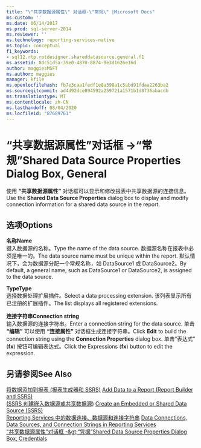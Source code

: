 ```yaml
---
title: "\"共享数据源属性\" 对话框-\"常规\" |Microsoft Docs"
ms.custom: ''
ms.date: 06/14/2017
ms.prod: sql-server-2014
ms.reviewer: ''
ms.technology: reporting-services-native
ms.topic: conceptual
f1_keywords:
- sql12.rtp.rptdesigner.shareddatasource.general.f1
ms.assetid: 8dc51d5a-39e0-4870-8874-9e3d1626e16d
author: maggiesMSFT
ms.author: maggies
manager: kfile
ms.openlocfilehash: fb7e3caa1fedf1e8a398a1c5abd91fdaa2263ba2
ms.sourcegitcommit: ad4d92dce894592a259721a1571b1d8736abacdb
ms.translationtype: MT
ms.contentlocale: zh-CN
ms.lasthandoff: 08/04/2020
ms.locfileid: "87689761"
---
```

# <a name="shared-data-source-properties-dialog-box-general"></a><span data-ttu-id="0517e-102">“共享数据源属性”对话框 -&gt;“常规”</span><span class="sxs-lookup"><span data-stu-id="0517e-102">Shared Data Source Properties Dialog Box, General</span></span>
  <span data-ttu-id="0517e-103">使用 **“共享数据源属性”** 对话框可以显示和修改报表中共享数据源的连接信息。</span><span class="sxs-lookup"><span data-stu-id="0517e-103">Use the **Shared Data Source Properties** dialog box to display and modify connection information for a shared data source in the report.</span></span>  
  
## <a name="options"></a><span data-ttu-id="0517e-104">选项</span><span class="sxs-lookup"><span data-stu-id="0517e-104">Options</span></span>  
 <span data-ttu-id="0517e-105">**名称**</span><span class="sxs-lookup"><span data-stu-id="0517e-105">**Name**</span></span>  
 <span data-ttu-id="0517e-106">键入数据源的名称。</span><span class="sxs-lookup"><span data-stu-id="0517e-106">Type the name of the data source.</span></span> <span data-ttu-id="0517e-107">数据源名称在报表中必须是唯一的。</span><span class="sxs-lookup"><span data-stu-id="0517e-107">The data source name must be unique within the report.</span></span> <span data-ttu-id="0517e-108">默认情况下，会为数据源分配一个常规名称，如 DataSource1 或 DataSource2。</span><span class="sxs-lookup"><span data-stu-id="0517e-108">By default, a general name, such as DataSource1 or DataSource2, is assigned to the data source.</span></span>  
  
 <span data-ttu-id="0517e-109">**Type**</span><span class="sxs-lookup"><span data-stu-id="0517e-109">**Type**</span></span>  
 <span data-ttu-id="0517e-110">选择数据处理扩展插件。</span><span class="sxs-lookup"><span data-stu-id="0517e-110">Select a data processing extension.</span></span> <span data-ttu-id="0517e-111">该列表显示所有已注册的扩展插件。</span><span class="sxs-lookup"><span data-stu-id="0517e-111">The list displays all registered extensions.</span></span>  
  
 <span data-ttu-id="0517e-112">**连接字符串**</span><span class="sxs-lookup"><span data-stu-id="0517e-112">**Connection string**</span></span>  
 <span data-ttu-id="0517e-113">输入数据源的连接字符串。</span><span class="sxs-lookup"><span data-stu-id="0517e-113">Enter a connection string for the data source.</span></span> <span data-ttu-id="0517e-114">单击 **“编辑”** 可以使用 **“连接属性”** 对话框生成连接字符串。</span><span class="sxs-lookup"><span data-stu-id="0517e-114">Click **Edit** to build the connection string using the **Connection Properties** dialog box.</span></span> <span data-ttu-id="0517e-115">单击“表达式” (**fx**) 按钮可编辑表达式。</span><span class="sxs-lookup"><span data-stu-id="0517e-115">Click the Expressions (**fx**) button to edit the expression.</span></span>  
  
## <a name="see-also"></a><span data-ttu-id="0517e-116">另请参阅</span><span class="sxs-lookup"><span data-stu-id="0517e-116">See Also</span></span>  
 <span data-ttu-id="0517e-117">[将数据添加到报表 &#40;报表生成器和 SSRS&#41;](report-data/report-datasets-ssrs.md) </span><span class="sxs-lookup"><span data-stu-id="0517e-117">[Add Data to a Report &#40;Report Builder and SSRS&#41;](report-data/report-datasets-ssrs.md) </span></span>  
 <span data-ttu-id="0517e-118">[&#40;SSRS 创建嵌入数据源或共享数据源&#41;](../../2014/reporting-services/create-an-embedded-or-shared-data-source-ssrs.md) </span><span class="sxs-lookup"><span data-stu-id="0517e-118">[Create an Embedded or Shared Data Source &#40;SSRS&#41;](../../2014/reporting-services/create-an-embedded-or-shared-data-source-ssrs.md) </span></span>  
 <span data-ttu-id="0517e-119">[Reporting Services 中的数据连接、数据源和连接字符串](../../2014/reporting-services/data-connections-data-sources-and-connection-strings-in-reporting-services.md) </span><span class="sxs-lookup"><span data-stu-id="0517e-119">[Data Connections, Data Sources, and Connection Strings in Reporting Services](../../2014/reporting-services/data-connections-data-sources-and-connection-strings-in-reporting-services.md) </span></span>  
 [<span data-ttu-id="0517e-120">“共享数据源属性”对话框 -&amp;gt;“凭据”</span><span class="sxs-lookup"><span data-stu-id="0517e-120">Shared Data Source Properties Dialog Box, Credentials</span></span>](../../2014/reporting-services/shared-data-source-properties-dialog-box-credentials.md)  
  
  
